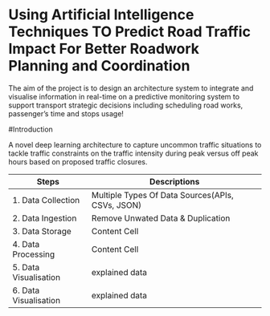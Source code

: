 # Using Artificial Intelligence Techniques TO Predict Road Traffic Impact For Better Roadwork Planning and Coordination

The aim of the project is to design an architecture system to integrate and visualise information in real-time on a predictive monitoring system to support transport strategic decisions including scheduling road works, passenger’s time and stops usage!

#Introduction

A novel deep learning architecture to capture uncommon traffic situations to tackle traffic constraints on the traffic intensity during peak versus off peak hours based on proposed traffic closures. 


|  Steps        | Descriptions  |
| ------------- | ------------- |
| 1. Data Collection | Multiple Types Of Data Sources(APIs, CSVs, JSON)|
| 2. Data Ingestion | Remove Unwated Data & Duplication|
| 3. Data Storage  | Content Cell  |
| 4. Data Processing  | Content Cell  |
| 5. Data Visualisation   | explained data |
| 6. Data Visualisation   | explained data |
